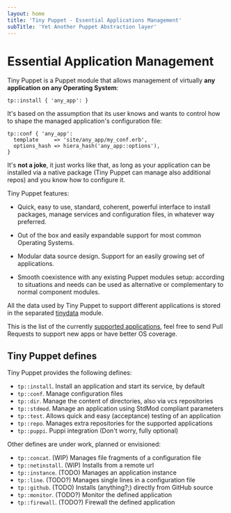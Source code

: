 ```yaml
---
layout: home
title: 'Tiny Puppet - Essential Applications Management'
subTitle: 'Yet Another Puppet Abstraction layer'
---
```


# Essential Application Management

Tiny Puppet is a Puppet module that allows management of virtually **any application on any Operating System**:

    tp::install { 'any_app': }

It's based on the assumption that its user knows and wants to control how to shape the managed application's configuration file:

    tp::conf { 'any_app':
      template     => 'site/any_app/my_conf.erb',
      options_hash => hiera_hash('any_app::options'),
    }

It's **not a joke**, it just works like that, as long as your application can be installed via a native package (Tiny Puppet can manage also additional repos) and you know how to configure it.


Tiny Puppet features:

- Quick, easy to use, standard, coherent, powerful interface to install packages, manage services and  configuration files, in whatever way preferred.

- Out of the box and easily expandable support for most common Operating Systems.

- Modular data source design. Support for an easily growing set of applications.

- Smooth coexistence with any existing Puppet modules setup: according to situations and needs can be used as alternative or complementary to normal component modules.

All the data used by Tiny Puppet to support different applications is stored in the separated [tinydata](https://github.com/example42/tinydata) module.

This is the list of the currently [supported applications](https://github.com/example42/tinydata/tree/master/data), feel free to send Pull Requests to support new apps or have better OS coverage.


## Tiny Puppet defines

Tiny Puppet provides the following defines:

- ```tp::install```. Install an application and start its service, by default
- ```tp::conf```. Manage configuration files
- ```tp::dir```. Manage the content of directories, also via vcs repositories
- ```tp::stdmod```. Manage an application using StdMod compliant parameters
- ```tp::test```. Allows quick and easy (acceptance) testing of an application
- ```tp::repo```. Manages extra repositories for the supported applications
- ```tp::puppi```. Puppi integration (Don't worry, fully optional)

Other defines are under work, planned or envisioned:

- ```tp::concat```. (WIP) Manages file fragments of a configuration file
- ```tp::netinstall```. (WIP) Installs from a remote url
- ```tp::instance```. (TODO) Manages an application instance
- ```tp::line```. (TODO?) Manages single lines in a configuration file
- ```tp::github```. (TODO) Installs (anything?;) directly from GitHub source
- ```tp::monitor```. (TODO?) Monitor the defined application
- ```tp::firewall```. (TODO?) Firewall the defined application
